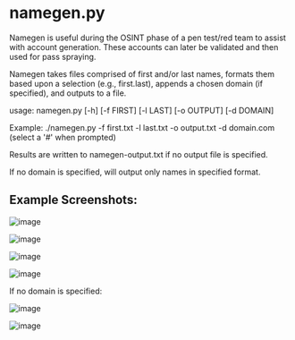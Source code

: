 # namegen.py

Namegen is useful during the OSINT phase of a pen test/red team to assist with account generation. These accounts can later be validated and then used for pass spraying. 

Namegen takes files comprised of first and/or last names, formats them based upon a selection (e.g., first.last), appends a chosen domain (if specified), and outputs to a file.

usage: namegen.py [-h] [-f FIRST] [-l LAST] [-o OUTPUT] [-d DOMAIN]

Example: ./namegen.py -f first.txt -l last.txt -o output.txt -d domain.com (select a '#' when prompted)

Results are written to namegen-output.txt if no output file is specified.

If no domain is specified, will output only names in specified format.


## Example Screenshots:

![image](https://user-images.githubusercontent.com/66240320/190865244-03c2745d-8def-45b4-9986-f09e344b3e74.png)

![image](https://user-images.githubusercontent.com/66240320/190868619-a3b1702d-4f7e-4d7d-a5ae-be0aabed2ed8.png)

![image](https://user-images.githubusercontent.com/66240320/190867967-5e96c513-098c-4811-9f7f-88c118eed6d3.png)

![image](https://user-images.githubusercontent.com/66240320/190868656-37f8a3b6-69cf-4fa7-a7cb-1310ef95bf5d.png)

If no domain is specified:

![image](https://user-images.githubusercontent.com/66240320/190869038-f3566b40-6452-46eb-a23b-3183223d30b3.png)

![image](https://user-images.githubusercontent.com/66240320/190869057-92cc5062-0d0b-4292-a6c9-11d42ec39a96.png)
